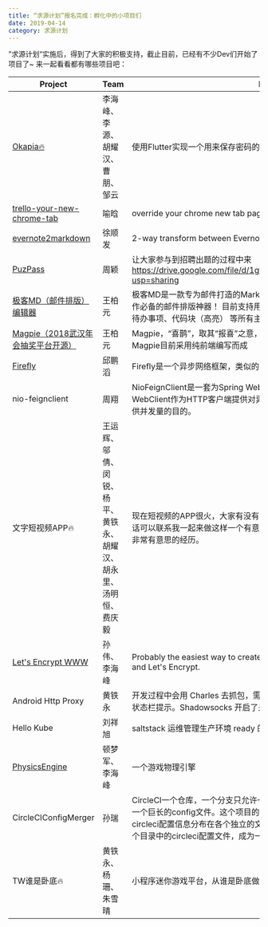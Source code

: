 ```yaml
---
title: “求源计划”报名完成：孵化中的小项目们
date: 2019-04-14
category: 求源计划
---
```

”求源计划“实施后，得到了大家的积极支持，截止目前，已经有不少Dev们开始了项目了~ 来一起看看都有哪些项目吧：


| Project                     | Team             | Description                        |
|-----------------------------|------------------|------------------------------------|
|[Okapia🔥](https://github.com/liyuanhust/okapia-app)|李海峰、李源、胡耀汉、曹朋、邹云|使用Flutter实现一个用来保存密码的App|
|[trello-your-new-chrome-tab](https://github.com/mirrorhanyu/trello-your-new-chrome-tab)|喻晗|override your chrome new tab page with to-do list in a trello way |
|[evernote2markdown](https://github.com/goooooouwa/evernote2markdown)|徐顺发|2-way transform between Evernote and Markdown format|
|[PuzPass](https://github.com/AliNL/puzpass-frontend) |周颖| 让大家参与到招聘出题的过程中来<br>https://drive.google.com/file/d/1gfOWeUvMwo6JDJsyUBe1VotjsOI9ktfR/view?usp=sharing|
|[极客MD（邮件排版）编辑器](https://github.com/geekeren/geekmd)|王柏元 | 极客MD是一款专为邮件打造的Markdown编辑器，UI简约，功能强大，是居家、工作必备的邮件排版神器！ 目前支持用Markdown语法编辑标题、段落、列表、图片、待办事项、代码块（高亮） 等所有主流Markdown编辑器的语法。|
|[Magpie（2018武汉年会抽奖平台开源）](https://github.com/geekeren/Magpie-LuckyDraw)|王柏元|Magpie，“喜鹊”，取其“报喜”之意，本系统是一款用于活动、公司年会的抽奖软件。Magpie目前采用纯前端编写而成|
|[Firefly](https://github.com/hypercube1024/firefly)|邱鹏滔|Firefly是一个异步网络框架，类似的产品有netty, undertow等。|
|nio-feignclient|周翔|NioFeignClient是一套为Spring WebFlux提供的异步非阻塞的FeignClient，利用WebClient作为HTTP客户端提供对异步非阻塞的支持，以达到在相同硬件条件下提供并发量的目的。|
|文字短视频APP🔥|王运辉、邬倩、闵锐、杨平、黄铁永、胡耀汉、胡永里、汤明恒、费庆毅|现在短视频的APP很火，大家有没有看到过那种文字生成的短视频呢，如果有兴趣的话可以联系我一起来做这样一个有意思的APP，我们可以用最新的架构，一定是一个非常有意思的经历。|
|[Let's Encrypt WWW](https://github.com/sunwei/letsencrypt-www)|孙伟、李海峰|Probably the easiest way to create/ renew / deploy certificate, powered by TDD and Let's Encrypt.|
|Android Http Proxy|黄铁永|开发过程中会用 Charles 去抓包，需要手动设置 http proxy，不是很方便，并且没有状态栏提示。Shadowsocks 开启了是有状态栏提示，但是不支持 Http proxy。|
|Hello Kube|刘祥旭 |saltstack 运维管理生产环境 ready 的 Kubenetes 集群|
|[PhysicsEngine](https://github.com/physicsexplorer/esay.git)|顿梦军、李海峰|一个游戏物理引擎|
|CircleCIConfigMerger|孙瑞|CircleCI一个仓库，一个分支只允许一个config.yml文件。如果步骤较多，则会行成一个巨长的config文件。这个项目的目的是创建一个工具，和文件格式。可以将circleci配置信息分布在各个独立的文件夹中，然后可以使用此项目创建的工具合并各个目录中的circleci配置文件，成为一个完整的标准的config.yml。|
|TW谁是卧底🔥|黄铁永、杨珊、朱雪晴|小程序迷你游戏平台，从谁是卧底做起（因为市面上的谁是卧底太难用了）|
